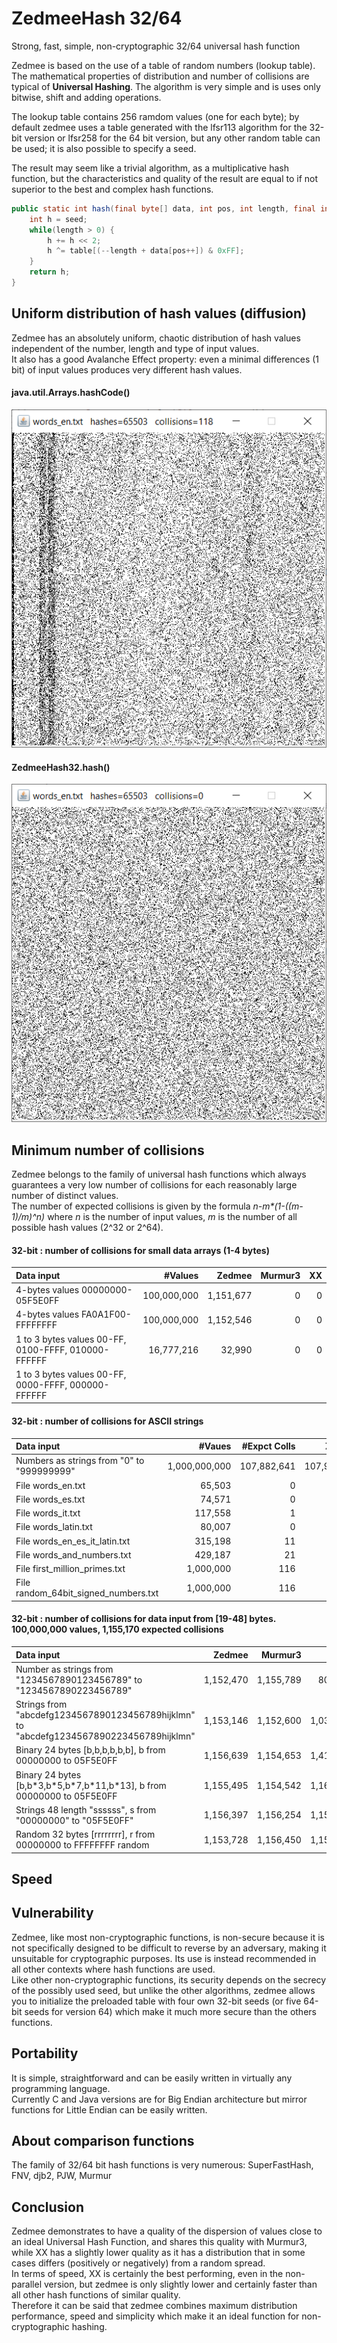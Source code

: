 # ZedmeeHash 32/64
Strong, fast, simple, non-cryptographic 32/64 universal hash function  

Zedmee is based on the use of a table of random numbers (lookup table). The mathematical properties of distribution and number of collisions are typical of **Universal Hashing**. The algorithm is very simple and is uses only bitwise, shift and adding operations.  

The lookup table contains 256 ramdom values (one for each byte); by default zedmee uses a table generated with the lfsr113 algorithm for the 32-bit version or lfsr258 for the 64 bit version, but any other random table can be used; it is also possible to specify a seed.  

The result may seem like a trivial algorithm, as a multiplicative hash function, but the characteristics and quality of the result are equal to if not superior to the best and complex hash functions.  

```java
public static int hash(final byte[] data, int pos, int length, final int seed, final int[] table) {
	int h = seed;
	while(length > 0) {
		h += h << 2; 
		h ^= table[(--length + data[pos++]) & 0xFF];
	}
	return h;
}
``` 

## Uniform distribution of hash values (diffusion)
Zedmee has an absolutely uniform, chaotic distribution of hash values independent of the number, length and type of input values.  
It also has a good Avalanche Effect property: even a minimal differences (1 bit) of input values produces very different hash values.  

#### java.util.Arrays.hashCode()
![Alt Text](https://raw.githubusercontent.com/matteo65/ZedmeeHash/main/Resource/java_hash.png)
  
#### ZedmeeHash32.hash()
![Alt Text](https://raw.githubusercontent.com/matteo65/ZedmeeHash/main/Resource/zmh_distributions.png)

## Minimum number of collisions
Zedmee belongs to the family of universal hash functions which always guarantees a very low number of collisions for each reasonably large number of distinct values.  
The number of expected collisions is given by the formula _n-m*(1-((m-1)/m)^n)_ where _n_ is the number of input values, _m_ is the number of all possible hash values (2^32 or 2^64).  

#### 32-bit : number of collisions for small data arrays (1-4 bytes)

Data input                                             |  #Values  | Zedmee  | Murmur3|  XX 
:---                                                   |       ---:|     ---:|    ---:| ---:
4-bytes values 00000000-05F5E0FF                       |100,000,000|1,151,677|       0|    0
4-bytes values FA0A1F00-FFFFFFFF                       |100,000,000|1,152,546|       0|    0
1 to 3 bytes values 00-FF, 0100-FFFF, 010000-FFFFFF    | 16,777,216|   32,990|       0|    0
1 to 3 bytes values 00-FF, 0000-FFFF, 000000-FFFFFF    |           |         |        |     

#### 32-bit : number of collisions for ASCII strings

Data input                                         |   #Vaues    |#Expct Colls|    Zedmee |   Murmur3 |     XX
:---                                               |         ---:|        ---:|       ---:|       ---:|       ---:
Numbers as strings from "0" to "999999999"         |1,000,000,000| 107,882,641|107,946,574|107,822,463|110,287,893
File words_en.txt                                  |    65,503   |         0  |          0|          0|          0
File words_es.txt                                  |    74,571   |         0  |          0|          2|          0
File words_it.txt                                  |   117,558   |         1  |          0|          0|          2
File words_latin.txt                               |    80,007   |         0  |          0|          1|          1
File words_en_es_it_latin.txt                      |   315,198   |        11  |          0|          9|          9
File words_and_numbers.txt                         |   429,187   |        21  |          4|         20|         19
File first_million_primes.txt                      |   1,000,000 |       116  |        104|        118|         85
File random_64bit_signed_numbers.txt               |   1,000,000 |       116  |        109|        110|        143

#### 32-bit : number of collisions for data input from [19-48] bytes. 100,000,000 values, 1,155,170 expected collisions

Data input                                                                             |  Zedmee   | Murmur3  |     XX   
:---                                                                                   |       ---:|      ---:|      ---:
Number as strings from "1234567890123456789" to "1234567890223456789"                  | 1,152,470 | 1,155,789|   808,693      
Strings from "abcdefg1234567890123456789hijklmn" to "abcdefg1234567890223456789hijklmn"| 1,153,146 | 1,152,600| 1,037,151  
Binary 24 bytes [b,b,b,b,b,b], b from 00000000 to 05F5E0FF                             | 1,156,639 | 1,154,653| 1,411,483
Binary 24 bytes [b,b\*3,b\*5,b\*7,b\*11,b\*13], b from 00000000 to 05F5E0FF            | 1,155,495 | 1,154,542| 1,160,003
Strings 48 length "ssssss", s from "00000000" to "05F5E0FF"                            | 1,156,397 | 1,156,254| 1,155,854
Random 32 bytes [rrrrrrrr], r from 00000000 to FFFFFFFF random                         | 1,153,728 | 1,156,450| 1,154,307


## Speed


## Vulnerability
Zedmee, like most non-cryptographic functions, is non-secure because it is not specifically designed to be difficult to reverse by an adversary, making it unsuitable for cryptographic purposes. Its use is instead recommended in all other contexts where hash functions are used.  
Like other non-cryptographic functions, its security depends on the secrecy of the possibly used seed, but unlike the other algorithms, zedmee allows you to initialize the preloaded table with four own 32-bit seeds (or five 64-bit seeds for version 64) which make it much more secure than the others functions.  

## Portability
It is simple, straightforward and can be easily written in virtually any programming language.  
Currently C and Java versions are for Big Endian architecture but mirror functions for Little Endian can be easily written.  

## About comparison functions
The family of 32/64 bit hash functions is very numerous: SuperFastHash, FNV, djb2, PJW, Murmur

## Conclusion
Zedmee demonstrates to have a quality of the dispersion of values close to an ideal Universal Hash Function, and shares this quality with Murmur3, while XX has a slightly lower quality as it has a distribution that in some cases differs (positively or negatively) from a random spread.  
In terms of speed, XX is certainly the best performing, even in the non-parallel version, but zedmee is only slightly lower and certainly faster than all other hash functions of similar quality.  
Therefore it can be said that zedmee combines maximum distribution performance, speed and simplicity which make it an ideal function for non-cryptographic hashing.  
